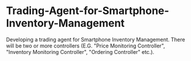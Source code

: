 # Trading-Agent-for-Smartphone-Inventory-Management
Developing a trading agent for Smartphone Inventory Management. There will be two or more controllers (E.G. "Price Monitoring Controller", "Inventory Monitoring Controller", "Ordering Controller" etc.).
